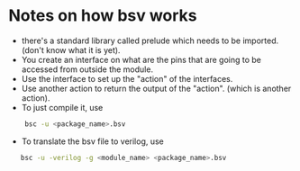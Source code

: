 # Notes on how bsv works

 - there's a standard library called prelude which needs to be imported. (don't know what it is yet).
 - You create an interface on what are the pins that are going to be accessed from outside the module.
 - Use the interface to set up the "action" of the interfaces.
 - Use another action to return the output of the "action". (which is another action).
 - To just compile it, use 
```bash
    bsc -u <package_name>.bsv
```
 - To translate the bsv file to verilog, use
 ```bash
    bsc -u -verilog -g <module_name> <package_name>.bsv
```
